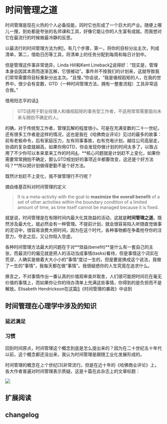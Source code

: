 # 时间管理之道
时间管理是现在火热的个人必备技能，同时它也形成了一个巨大的产业。随便上哪儿一搜，到处都是夸张的名师课和工具，好像它能让你的人生富有成就。而我想对它在最流行的时候做最冷静的反思。

以最流行的时间管理方法为例[1]()，有几个步骤，第一，将你的目标分出主次，列成清单，第二，借助日历等工具，将清单上的任务分配到每周和每日计划中。

但是管理这件事非常诡异，Linda Hill和Kent Lineback[2]()说得好：“现实是，管理本身会因其本质而逐渐瓦解，它很被动”。事件并不按我们的计划来，这就导致我们常常需要将目标重新分出主次。“且慢，”你会说，“我是循规蹈矩的人，在我的世界中，很少会有变数，GTD（一种时间管理方法，拥有一整套流程）工具非常适合我。”

借用阳志平的话[3]()
>GTD适用于职业经理人和循规蹈矩的事务型工作者，不适用常常需要面向未来与拥抱不确定的人。

的确，对于传统型工作者，管理瓦解的程度很小。可是在充满变数的二十一世纪，还有很多工作者是这样的情况，这也是我在《哈佛商业评论》见过的最多的故事：前有老板命令，后有家庭压力，左有同事事故，右有充电计划。越往公司高层走，协调的复杂度就越高，如果你用GTD，你会发现你做计划的时间太多了，以致占用了不少你可以本来拿来工作的时间[4](https://www.wsj.com/articles/SB109460145618411891)。**核心问题就是计划赶不上变化，如果你需要常常拥抱不确定，那么GTD规划好的事项近半都要改变，这还是个好方法吗？**所以把计划做得更勤不是个好方法。

既然计划赶不上变化，我不做管理行不行呢？

摘自维基百科对时间管理的定义

> It is a meta-activity with the goal to **maximize the overall benefit** of a set of other activities within the boundary condition of a limited amount of time, as time itself cannot be managed because it is fixed.

就是说，时间管理是在有限时间内最大化其效益的活动，这就是**时间管理之道**。既然涉及最大化，就必然会有一种管理。不提前计划，就会很容易陷入听随直觉做事的泥沼中，很容易浪费大把时间，因为在这个时代，各种事物都在争着抢夺你的注意力，夺走之后，又让你陷入空虚。

各种时间管理方法最大的问题在于对**效益(benefit)**是什么有一套自己的主张，而最流行的偏见就是把人的活动当成事情(tasks)看待，但是事情这个词实在荒谬，人确实是做着大大小小的“事情”度过一生的，但是要是换成这个说法，我做了一生的“事情”，我每天都在做“事情”。我很疑惑你的人生究竟在追求什么。

换言之，不对事情作出一番认真的价值观审查并取舍，人们很可能把时间花在毫无价值的事情上，而如果你让你的待办清单上充满这些事情，你得到的是负担而不是解放。Elisabeth Hendrickson在这篇[5](http://www.stickyminds.com/sitewide.asp?ObjectId=6656&Function=DETAILBROWSE&ObjectType=COL)《时间管理的暴政》中谈到

## 时间管理在心理学中涉及的知识
### 延迟满足
### 习惯




回到时间原点，时间管理这个概念到底是怎么提出来的？因为在二十世纪五十年代以前，这个概念都还没出来，我认为时间管理是跟随工业化发展形成的。

时间管理的概念在上个世纪[3]非常流行。但是在近十年的《哈佛商业评论》上，各大作者普遍对时间管理表示质疑。这是十篇在此杂志上的文章标题：

![](http://oss-cn-beijing.aliyuncs.com/2019-08-30-%E5%B1%8F%E5%B9%95%E5%BF%AB%E7%85%A7%202019-08-28%20%E4%B8%8B%E5%8D%884.58.40.png)

## 扩展阅读

## changelog
